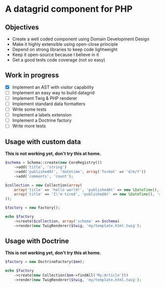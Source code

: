 A datagrid component for PHP
============================

Objectives
----------

- Create a well coded component using Domain Development Design
- Make it highly extensible using open-close principle
- Depend on strong libraries to keep code lightweight
- Keep it open-source because I believe in it
- Get a good tests code coverage (not so easy)

Work in progress
----------------

- [x] Implement an AST with visitor capability
- [ ] Implement an easy way to build datagrid
- [ ] Implement Twig & PHP renderer
- [ ] Implement standard data formatters
- [ ] Write some tests
- [ ] Implement a labels extension
- [ ] Implement a Doctrine factory
- [ ] Write more tests

Usage with custom data
----------------------

**This is not working yet, don't try this at home.**

```php
$schema = Schema::create(new CoreRegistry())
    ->add('title', 'string')
    ->add('publishedAt', 'datetime', array('format' => 'd/m/Y'))
    ->add('comments', 'count');

$collection = new Collection(array(
    array('title' => 'hello world!', 'publishedAt' => new \DateTime(), 'comments' => array('great')),
    array('title' => 'I\'m tired', 'publishedAt' => new \DateTime(), 'comments' => array()),
));

$factory = new Factory();

echo $factory
    ->create($collection, array('schema' => $schema)
    ->render(new TwigRenderer($twig, 'my/template.html.twig');
```

Usage with Doctrine
-------------------

**This is not working yet, don't try this at home.**

```php
$factory = new DoctrineFactory($em);

echo $factory
    ->create(new Collection($em->findAll('My:Article')))
    ->render(new TwigRenderer($twig, 'my/template.html.twig');
```
